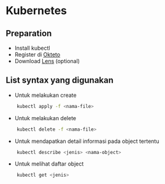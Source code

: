 # Kubernetes

## Preparation
- Install kubectl
- Register di [Okteto](https://cloud.okteto.com/#/login)
- Download [Lens](https://k8slens.dev/) (optional)

## List syntax yang digunakan

- Untuk melakukan create
```sh
    kubectl apply -f <nama-file>
```

- Untuk melakukan delete
```sh
    kubectl delete -f <nama-file>
```

- Untuk mendapatkan detail informasi pada object tertentu
```sh
    kubectl describe <jenis> <nama-object>
```

- Untuk melihat daftar object
```sh
    kubectl get <jenis>
```